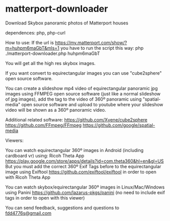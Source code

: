 # matterport-downloader
Download Skybox panoramic photos of Matterport houses

dependences: php, php-curl

How to use:
If the url is https://my.matterport.com/show/?m=huhpm6maGbT&mls=1 you have to run the script this way: php ./matterport-downloader.php huhpm6maGbT

You will get all the high res skybox images.

If you want convert to equirectangular images you can use "cube2sphere" open source software.

You can create a slideshow mp4 video of equirectangular panoramic jpg images using FFMPEG open source software (just like a normal slideshow of jpg images), add the tag to the video of 360º panoramic using "spatial-media" open source software and upload to youtube where your slideshow video will be shown as a 360º panoramic video. 

Additional related software:
https://github.com/Xyene/cube2sphere
https://github.com/FFmpeg/FFmpeg
https://github.com/google/spatial-media


Viewers:

You can watch equirectangular 360º images in Android (including cardboard vr) using: Ricoh Theta App https://play.google.com/store/apps/details?id=com.theta360&hl=en&gl=US
But you must add the correct 360º Exif Tags before to the equirectangular image using Exiftool https://github.com/exiftool/exiftool in order to open with Ricoh Theta App

You can watch skybox/equirectangular 360º images in Linux/Mac/Windows using Panini https://github.com/lazarus-pkgs/panini (no need to include exif tags in order to open with this viewer)

You can send feedback, suggestions and questions to fdd4776s@gmail.com
